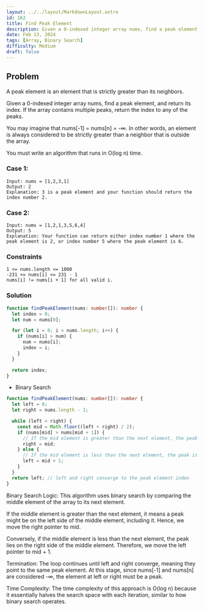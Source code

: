 ```yaml
---
layout: ../../layout/MarkdownLayout.astro
id: 162
title: Find Peak Element
description: Given a 0-indexed integer array nums, find a peak element, and return its index. If the array contains multiple peaks, return the index to any of the peaks.
date: Feb 13, 2024
tags: [Array, Binary Search]
difficulty: Medium
draft: false
---
```


## Problem

A peak element is an element that is strictly greater than its neighbors.

Given a 0-indexed integer array nums, find a peak element, and return its index. If the array contains multiple peaks, return the index to any of the peaks.

You may imagine that nums[-1] = nums[n] = -∞. In other words, an element is always considered to be strictly greater than a neighbor that is outside the array.

You must write an algorithm that runs in O(log n) time.

### Case 1:

```
Input: nums = [1,2,3,1]
Output: 2
Explanation: 3 is a peak element and your function should return the index number 2.
```

### Case 2:

```
Input: nums = [1,2,1,3,5,6,4]
Output: 5
Explanation: Your function can return either index number 1 where the peak element is 2, or index number 5 where the peak element is 6.
```

### Constraints

```
1 <= nums.length <= 1000
-231 <= nums[i] <= 231 - 1
nums[i] != nums[i + 1] for all valid i.
```

### Solution

```typescript
function findPeakElement(nums: number[]): number {
  let index = 0;
  let num = nums[0];

  for (let i = 0; i < nums.length; i++) {
    if (nums[i] > num) {
      num = nums[i];
      index = i;
    }
  }

  return index;
}
```

- Binary Search

```typescript
function findPeakElement(nums: number[]): number {
  let left = 0;
  let right = nums.length - 1;

  while (left < right) {
    const mid = Math.floor((left + right) / 2);
    if (nums[mid] > nums[mid + 1]) {
      // If the mid element is greater than the next element, the peak is in the left half
      right = mid;
    } else {
      // If the mid element is less than the next element, the peak is in the right half
      left = mid + 1;
    }
  }
  return left; // left and right converge to the peak element index
}
```

Binary Search Logic: This algorithm uses binary search by comparing the middle element of the array to its next element.

If the middle element is greater than the next element, it means a peak might be on the left side of the middle element, including it. Hence, we move the right pointer to mid.

Conversely, if the middle element is less than the next element, the peak lies on the right side of the middle element. Therefore, we move the left pointer to mid + 1.

Termination: The loop continues until left and right converge, meaning they point to the same peak element. At this stage, since nums[-1] and nums[n] are considered -∞, the element at left or right must be a peak.

Time Complexity: The time complexity of this approach is O(log n) because it essentially halves the search space with each iteration, similar to how binary search operates.
